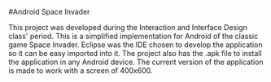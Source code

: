 #Android Space Invader

This project was developed during the Interaction and Interface Design class' period. This is a simplified implementation for Android of the classic game Space Invader. Eclipse was the IDE chosen to develop the application so it can be easy imported into it. The project also has the .apk file to install the application in any Android device. The current version of the application is made to work with a screen of 400x600.
